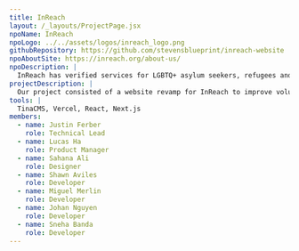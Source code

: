 ```yaml
---
title: InReach
layout: /_layouts/ProjectPage.jsx
npoName: InReach
npoLogo: ../../assets/logos/inreach_logo.png
githubRepository: https://github.com/stevensblueprint/inreach-website
npoAboutSite: https://inreach.org/about-us/
npoDescription: |
  InReach has verified services for LGBTQ+ asylum seekers, refugees and other immigrants, LGBTQ+ Black, Indigenous, and People of Color (BIPOC) communities, the transgender and gender nonconforming (TGNC) community, LGBTQ+ youth and their caregivers, and more LGBTQ+ communities.
projectDescription: |
  Our project consisted of a website revamp for InReach to improve volunteer accessibility and site performance. The new site leverages Next.js for faster load speeds and a seamless user experience. Another critical focus for the project was the implementation of a user-friendly content management system (CMS), enabling volunteers to easily update site content without technical expertise. By replacing the organizations existing WordPress site, the new platform aims to enhance maintainability, optimize performance, and ensure InReach can efficiently share resources with their community.
tools: |
  TinaCMS, Vercel, React, Next.js
members: 
  - name: Justin Ferber
    role: Technical Lead
  - name: Lucas Ha
    role: Product Manager
  - name: Sahana Ali
    role: Designer
  - name: Shawn Aviles
    role: Developer
  - name: Miguel Merlin
    role: Developer
  - name: Johan Nguyen
    role: Developer
  - name: Sneha Banda
    role: Developer
---
```

